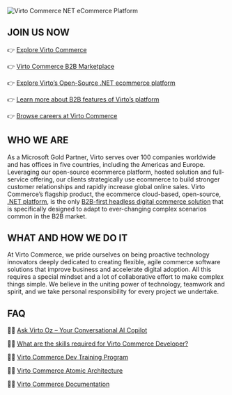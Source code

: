 
![Virto Commerce  NET eCommerce Platform](https://user-images.githubusercontent.com/7566324/171011661-e42f6b80-84f6-4447-9b6b-01b51347de95.png)

## JOIN US NOW
👉 [Explore Virto Commerce](https://virtocommerce.com/)

👉 [Virto Commerce B2B Marketplace](https://virtocommerce.com/solutions/marketplace)

👉 [Explore Virto’s Open-Source .NET ecommerce platform](https://virtocommerce.com/open-source-net-ecommerce-platform)

👉 [Learn more about B2B features of Virto’s platform](https://virtocommerce.com/b2b-ecommerce-platform)

👉 [Browse careers at Virto Commerce](https://virtocommerce.com/career)

## WHO WE ARE
As a Microsoft Gold Partner, Virto serves over 100 companies worldwide and has offices in five countries, including the Americas and Europe. Leveraging our open-source ecommerce platform, hosted solution and full-service offering, our clients strategically use ecommerce to build stronger customer relationships and rapidly increase global online sales. Virto Commerce’s flagship product, the ecommerce cloud-based, open-source, [.NET platform](https://virtocommerce.com/open-source-net-ecommerce-platform), is the only [B2B-first headless digital commerce solution](https://virtocommerce.com/b2b-headless-ecommerce-solution) that is specifically designed to adapt to ever-changing complex scenarios common in the B2B market. 

## WHAT AND HOW WE DO IT
At Virto Commerce, we pride ourselves on being proactive technology innovators deeply dedicated to creating flexible, agile commerce software solutions that improve business and accelerate digital adoption. All this requires a special mindset and a lot of collaborative effort to make complex things simple. We believe in the uniting power of technology, teamwork and spirit, and we take personal responsibility for every project we undertake.

## FAQ
👨‍💻 [Ask Virto Oz – Your Conversational AI Copilot](https://virtocommerce.com/)

👨‍💻 [What are the skills required for Virto Commerce Developer?](https://www.virtocommerce.org/t/what-are-the-skills-required-for-virto-commerce-developer/90)

👨‍💻 [Virto Commerce Dev Training Program](https://www.virtocommerce.org/t/virto-commerce-dev-training-program/786/1)

👨‍💻 [Virto Commerce Atomic Architecture](https://www.virtocommerce.org/t/virto-commerce-atomic-architecture-in-action/408)

👨‍💻 [Virto Commerce Documentation](https://docs.virtocommerce.org/) 
